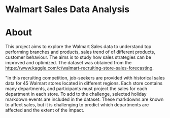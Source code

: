 # Walmart Sales Data Analysis

# About
This project aims to explore the Walmart Sales data to understand top performing branches and products,
sales trend of of different products, customer behaviour. The aims is to study how sales strategies can be improved and optimized.
The dataset was obtained from the https://www.kaggle.com/c/walmart-recruiting-store-sales-forecasting.

"In this recruiting competition, job-seekers are provided with historical sales data for 45 Walmart stores located in different regions.
Each store contains many departments, and participants must project the sales for each department in each store. 
To add to the challenge, selected holiday markdown events are included in the dataset. 
These markdowns are known to affect sales, but it is challenging to predict which departments are affected and the extent of the impact.
